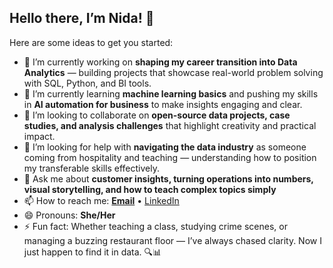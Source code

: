 ## Hello there, I’m Nida! 👋  


Here are some ideas to get you started:

- 🔭 I’m currently working on **shaping my career transition into Data Analytics** — building projects that showcase real-world problem solving with SQL, Python, and BI tools.  
- 🌱 I’m currently learning **machine learning basics** and pushing my skills in **AI automation for business** to make insights engaging and clear.  
- 👯 I’m looking to collaborate on **open-source data projects, case studies, and analysis challenges** that highlight creativity and practical impact.  
- 🤔 I’m looking for help with **navigating the data industry** as someone coming from hospitality and teaching — understanding how to position my transferable skills effectively.  
- 💬 Ask me about **customer insights, turning operations into numbers, visual storytelling, and how to teach complex topics simply**  
- 📫 How to reach me: **[Email](nida.tanveer98@hotmail.com)** • [LinkedIn](www.linkedin.com/in/nt786)  
- 😄 Pronouns: **She/Her**  
- ⚡ Fun fact: Whether teaching a class, studying crime scenes, or managing a buzzing restaurant floor — I’ve always chased clarity. Now I just happen to find it in data. 🔍📊
 
